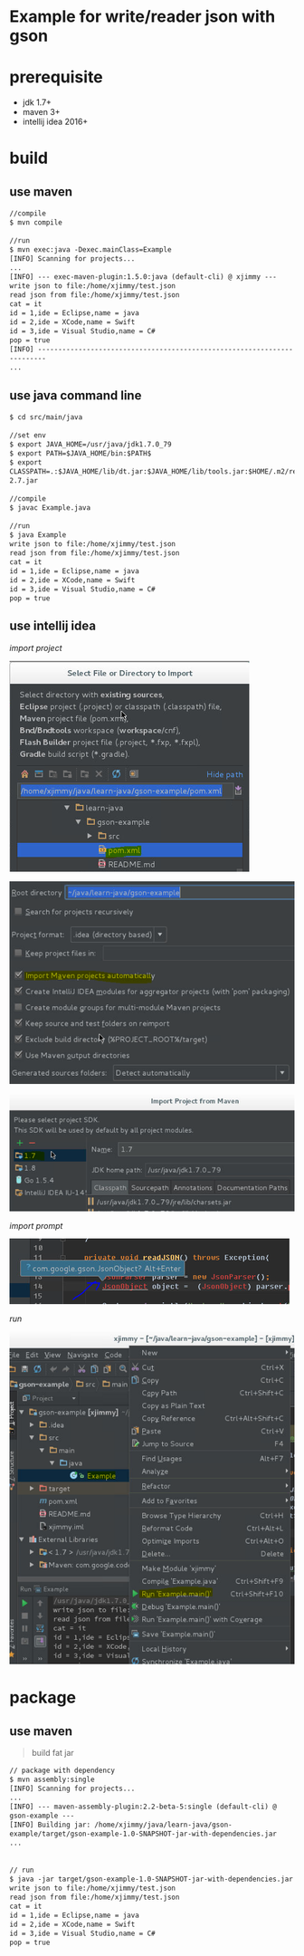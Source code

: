 Example for write/reader json with gson
=======================================

# prerequisite

- jdk 1.7+
- maven 3+
- intellij idea 2016+


# build

## use maven
```
//compile
$ mvn compile

//run
$ mvn exec:java -Dexec.mainClass=Example
[INFO] Scanning for projects...
...
[INFO] --- exec-maven-plugin:1.5.0:java (default-cli) @ xjimmy ---
write json to file:/home/xjimmy/test.json
read json from file:/home/xjimmy/test.json
cat = it
id = 1,ide = Eclipse,name = java
id = 2,ide = XCode,name = Swift
id = 3,ide = Visual Studio,name = C#
pop = true
[INFO] ------------------------------------------------------------------------
...
```

## use java command line
```
$ cd src/main/java

//set env
$ export JAVA_HOME=/usr/java/jdk1.7.0_79
$ export PATH=$JAVA_HOME/bin:$PATH$
$ export CLASSPATH=.:$JAVA_HOME/lib/dt.jar:$JAVA_HOME/lib/tools.jar:$HOME/.m2/repository/com/google/code/gson/gson/2.7/gson-2.7.jar

//compile
$ javac Example.java

//run
$ java Example
write json to file:/home/xjimmy/test.json
read json from file:/home/xjimmy/test.json
cat = it
id = 1,ide = Eclipse,name = java
id = 2,ide = XCode,name = Swift
id = 3,ide = Visual Studio,name = C#
pop = true
```

## use intellij idea

*import project*

![](images/1.import-project-pom.xml.PNG)

![](images/2.import-project-setting.PNG)

![](images/3.import-project-select-sdk.PNG)

*import prompt*

![](images/4.auto-import-prompt.PNG)

*run*

![](images/5.run-java.PNG)


# package

## use maven

> build fat jar

```
// package with dependency  
$ mvn assembly:single
[INFO] Scanning for projects...
...
[INFO] --- maven-assembly-plugin:2.2-beta-5:single (default-cli) @ gson-example ---
[INFO] Building jar: /home/xjimmy/java/learn-java/gson-example/target/gson-example-1.0-SNAPSHOT-jar-with-dependencies.jar
...


// run 
$ java -jar target/gson-example-1.0-SNAPSHOT-jar-with-dependencies.jar 
write json to file:/home/xjimmy/test.json
read json from file:/home/xjimmy/test.json
cat = it
id = 1,ide = Eclipse,name = java
id = 2,ide = XCode,name = Swift
id = 3,ide = Visual Studio,name = C#
pop = true

```